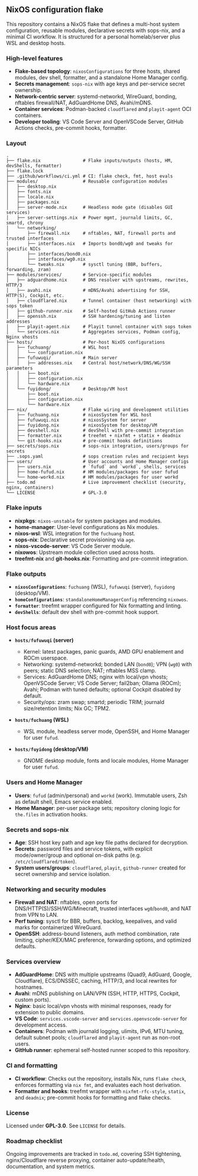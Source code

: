 ## NixOS configuration flake

This repository contains a NixOS flake that defines a multi-host system configuration, reusable modules, declarative secrets with sops-nix, and a minimal CI workflow. It is structured for a personal homelab/server plus WSL and desktop hosts.

### High-level features

- **Flake-based topology**: `nixosConfigurations` for three hosts, shared modules, dev shell, formatter, and a standalone Home Manager config.
- **Secrets management**: `sops-nix` with age keys and per-service secret ownership.
- **Network-centric server**: systemd-networkd, WireGuard, bonding, nftables firewall/NAT, AdGuardHome DNS, Avahi/mDNS.
- **Container services**: Podman-backed `cloudflared` and `playit-agent` OCI containers.
- **Developer tooling**: VS Code Server and OpenVSCode Server, GitHub Actions checks, pre-commit hooks, formatter.

### Layout

```text
.
├── flake.nix                # Flake inputs/outputs (hosts, HM, devShells, formatter)
├── flake.lock
├── .github/workflows/ci.yml # CI: flake check, fmt, host evals
├── modules/                 # Reusable configuration modules
│   ├── desktop.nix
│   ├── fonts.nix
│   ├── locale.nix
│   ├── packages.nix
│   ├── server-mode.nix      # Headless mode gate (disables GUI services)
│   ├── server-settings.nix  # Power mgmt, journald limits, GC, smartd, chrony
│   └── networking/
│       ├── firewall.nix     # nftables, NAT, firewall ports and trusted interfaces
│       ├── interfaces.nix   # Imports bond0/wg0 and tweaks for specific NICs
│       ├── interfaces/bond0.nix
│       ├── interfaces/wg0.nix
│       └── tweaks.nix       # sysctl tuning (BBR, buffers, forwarding, zram)
├── modules/services/        # Service-specific modules
│   ├── adguardhome.nix      # DNS resolver with upstreams, rewrites, HTTP/3
│   ├── avahi.nix            # mDNS/Avahi advertising for SSH, HTTP(S), Cockpit, etc.
│   ├── cloudflared.nix      # Tunnel container (host networking) with sops token
│   ├── github-runner.nix    # Self-hosted GitHub Actions runner
│   ├── openssh.nix          # SSH hardening/tuning and listen addresses
│   ├── playit-agent.nix     # Playit tunnel container with sops token
│   └── services.nix         # Aggregates services, Podman config, Nginx vhosts
├── hosts/                   # Per-host NixOS configurations
│   ├── fuchuang/            # WSL host
│   │   └── configuration.nix
│   ├── fufuwuqi/            # Main server
│   │   ├── addresses.nix    # Central host/network/DNS/WG/SSH parameters
│   │   ├── boot.nix
│   │   ├── configuration.nix
│   │   └── hardware.nix
│   └── fuyidong/            # Desktop/VM host
│       ├── boot.nix
│       ├── configuration.nix
│       └── hardware.nix
├── nix/                     # Flake wiring and development utilities
│   ├── fuchuang.nix         # nixosSystem for WSL host
│   ├── fufuwuqi.nix         # nixosSystem for server
│   ├── fuyidong.nix         # nixosSystem for desktop/VM
│   ├── devshell.nix         # devShell with pre-commit integration
│   ├── formatter.nix        # treefmt + nixfmt + statix + deadnix
│   └── git-hooks.nix        # pre-commit hooks definitions
├── secrets/sops.nix         # sops-nix integration, users/groups for secrets
├── .sops.yaml               # sops creation rules and recipient keys
├── users/                   # User accounts and Home Manager configs
│   ├── users.nix            # `fufud` and `workd`, shells, services
│   ├── home-fufud.nix       # HM modules/packages for user fufud
│   └── home-workd.nix       # HM modules/packages for user workd
├── todo.md                  # Live improvement checklist (security, nginx, containers)
└── LICENSE                  # GPL-3.0
```

### Flake inputs

- **nixpkgs**: `nixos-unstable` for system packages and modules.
- **home-manager**: User-level configurations as Nix modules.
- **nixos-wsl**: WSL integration for the `fuchuang` host.
- **sops-nix**: Declarative secret provisioning via `age`.
- **nixos-vscode-server**: VS Code Server module.
- **nixowos**: Upstream module collection used across hosts.
- **treefmt-nix** and **git-hooks.nix**: Formatting and pre-commit integration.

### Flake outputs

- **`nixosConfigurations`**: `fuchuang` (WSL), `fufuwuqi` (server), `fuyidong` (desktop/VM).
- **`homeConfigurations`**: `standaloneHomeManagerConfig` referencing `nixowos`.
- **`formatter`**: treefmt wrapper configured for Nix formatting and linting.
- **`devShells`**: default dev shell with pre-commit hook support.

### Host focus areas

- **`hosts/fufuwuqi` (server)**
  - Kernel: latest packages, panic guards, AMD GPU enablement and ROCm userspace.
  - Networking: systemd-networkd; bonded LAN (`bond0`); VPN (`wg0`) with peers; static DNS selection; NAT; nftables MSS clamp.
  - Services: AdGuardHome DNS; nginx with local/vpn vhosts; OpenVSCode Server; VS Code Server; fail2ban; Ollama (ROCm); Avahi; Podman with tuned defaults; optional Cockpit disabled by default.
  - Security/ops: zram swap; smartd; periodic TRIM; journald size/retention limits; Nix GC; TPM2.

- **`hosts/fuchuang` (WSL)**
  - WSL module, headless server mode, OpenSSH, and Home Manager for user `fufud`.

- **`hosts/fuyidong` (desktop/VM)**
  - GNOME desktop module, fonts and locale modules, Home Manager for user `fufud`.

### Users and Home Manager

- **Users**: `fufud` (admin/personal) and `workd` (work). Immutable users, Zsh as default shell, Emacs service enabled.
- **Home Manager**: per-user package sets; repository cloning logic for `the.files` in activation hooks.

### Secrets and sops-nix

- **Age**: SSH host key path and age key file paths declared for decryption.
- **Secrets**: password files and service tokens, with explicit mode/owner/group and optional on-disk paths (e.g. `/etc/cloudflared/token`).
- **System users/groups**: `cloudflared`, `playit`, `github-runner` created for secret ownership and service isolation.

### Networking and security modules

- **Firewall and NAT**: nftables, open ports for DNS/HTTP(S)/SSH/WG/Minecraft, trusted interfaces `wg0`/`bond0`, and NAT from VPN to LAN.
- **Perf tuning**: sysctl for BBR, buffers, backlog, keepalives, and valid marks for containerized WireGuard.
- **OpenSSH**: address-bound listeners, auth method combination, rate limiting, cipher/KEX/MAC preference, forwarding options, and optimized defaults.

### Services overview

- **AdGuardHome**: DNS with multiple upstreams (Quad9, AdGuard, Google, Cloudflare), ECS/DNSSEC, caching, HTTP/3, and local rewrites for hostnames.
- **Avahi**: mDNS publishing on LAN/VPN (SSH, HTTP, HTTPS, Cockpit, custom ports).
- **Nginx**: basic local/vpn vhosts with minimal responses, ready for extension to public domains.
- **VS Code**: `services.vscode-server` and `services.openvscode-server` for development access.
- **Containers**: Podman with journald logging, ulimits, IPv6, MTU tuning, default subnet pools; `cloudflared` and `playit-agent` run as non-root users.
- **GitHub runner**: ephemeral self-hosted runner scoped to this repository.

### CI and formatting

- **CI workflow**: Checks out the repository, installs Nix, runs `flake check`, enforces formatting via `nix fmt`, and evaluates each host derivation.
- **Formatter and hooks**: treefmt wrapper with `nixfmt-rfc-style`, `statix`, and `deadnix`; pre-commit hooks for formatting and flake checks.

### License

Licensed under **GPL-3.0**. See `LICENSE` for details.

### Roadmap checklist

Ongoing improvements are tracked in `todo.md`, covering SSH tightening, nginx/Cloudflare reverse proxying, container auto-update/health, documentation, and system metrics.


